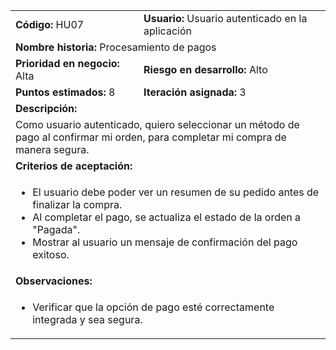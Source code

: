 <table>
  <tr>
    <td><strong>Código:</strong> HU07</td>
    <td><strong>Usuario:</strong> Usuario autenticado en la aplicación</td>
  </tr>
  <tr>
    <td colspan="2"><strong>Nombre historia:</strong> Procesamiento de pagos</td>
  </tr>
  <tr>
    <td><strong>Prioridad en negocio:</strong> Alta</td>
    <td><strong>Riesgo en desarrollo:</strong> Alto</td>
  </tr>
  <tr>
    <td><strong>Puntos estimados:</strong> 8</td>
    <td><strong>Iteración asignada:</strong> 3</td>
  </tr>
  <tr>
    <td colspan="2"><strong>Descripción:</strong></td>
  </tr>
  <tr>
    <td colspan="2">
      Como usuario autenticado, quiero seleccionar un método de pago al confirmar mi orden, para completar mi compra de manera segura.
    </td>
  </tr>
  <tr>
    <td colspan="2"><strong>Criterios de aceptación:</strong></td>
  </tr>
  <tr>
    <td colspan="2">
      <ul>
        <li>El usuario debe poder ver un resumen de su pedido antes de finalizar la compra.</li>
        <li>Al completar el pago, se actualiza el estado de la orden a "Pagada".</li>
        <li>Mostrar al usuario un mensaje de confirmación del pago exitoso.</li>
      </ul>
    </td>
  </tr>
  <tr>
    <td colspan="2"><strong>Observaciones:</strong></td>
  </tr>
  <tr>
    <td colspan="2">
      <ul>
        <li>Verificar que la opción de pago esté correctamente integrada y sea segura.</li>
      </ul>
    </td>
  </tr>
</table>
